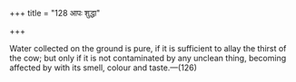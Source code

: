 +++
title = "128 आपः शुद्धा"

+++

Water collected on the ground is pure, if it is sufficient to allay the thirst of the cow; but only if it is not contaminated by any unclean thing, becoming affected by with its smell, colour and taste.—(126)